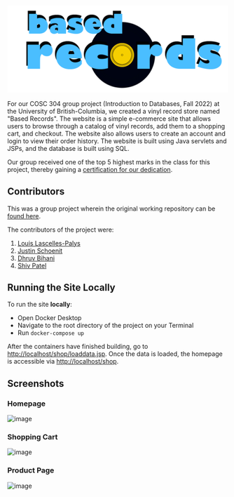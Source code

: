 <img src="WebContent/Assets/Based Records Logo.png" width=600px></img>

For our COSC 304 group project (Introduction to Databases, Fall 2022) at the University of British-Columbia, we created a vinyl record store named "Based Records". The website is a simple e-commerce site that allows users to browse through a catalog of vinyl records, add them to a shopping cart, and checkout. The website also allows users to create an account and login to view their order history. The website is built using Java servlets and JSPs, and the database is built using SQL.

Our group received one of the top 5 highest marks in the class for this project, thereby gaining a [certification for our dedication](https://ca.badgr.com/public/assertions/moYWFdjHR6aVgz287Tgfpw).

## Contributors

This was a group project wherein the original working repository can be [found here](https://github.com/shh1v/BasedRecords).

The contributors of the project were:

1. [Louis Lascelles-Palys](https://github.com/LouisLP)
2. [Justin Schoenit](https://github.com/justino599)
3. [Dhruv Bihani](https://github.com/DhruvBihani)
4. [Shiv Patel](https://github.com/shh1v)

## Running the Site Locally

To run the site **locally**:

- Open Docker Desktop
- Navigate to the root directory of the project on your Terminal
- Run `docker-compose up` 

After the containers have finished building, go to [http://localhost/shop/loaddata.jsp](http://localhost/shop/loaddata.jsp). Once the data is loaded, the homepage is accessible via [http://localhost/shop](http://localhost/shop).

## Screenshots

### Homepage

![image](https://user-images.githubusercontent.com/77038122/207140660-6231edf1-cac9-44ea-9051-3b53e26dae46.png)

### Shopping Cart

![image](https://user-images.githubusercontent.com/77038122/207140978-8e790f61-4af5-4dd1-94a5-a35a2a44d5a0.png)

### Product Page

![image](https://user-images.githubusercontent.com/77038122/207145040-b25000b5-ab30-4838-8c5f-833f16655843.png)
